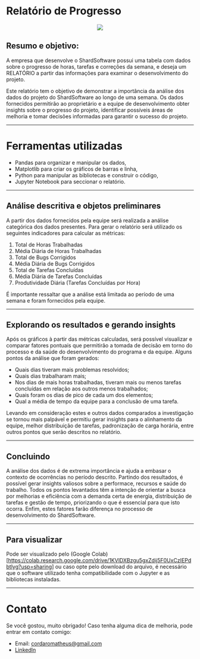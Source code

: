 # Relatório de Progresso

<div align="center"> 
  <img src="https://i.imgur.com/Wj889bQ.jpg"/>
</div>

## Resumo e objetivo: 
A empresa que desenvolve o ShardSoftware possui uma tabela com dados sobre o progresso de horas, tarefas e correções da semana, e deseja um RELATÓRIO a partir das informações para examinar o desenvolvimento do projeto. 

Este relatório tem o objetivo de demonstrar a importância da análise dos dados do projeto do ShardSoftware ao longo de uma semana. 
Os dados fornecidos permitirão ao proprietário e a equipe de desenvolvimento obter insights sobre o progresso do projeto, identificar possíveis áreas de melhoria e tomar decisões informadas para garantir o sucesso do projeto.

------------------------------------------------------------------------------
# Ferramentas utilizadas

* Pandas para organizar e manipular os dados, 
* Matplotlib para criar os gráficos de barras e linha, 
* Python para manipular as bibliotecas e construir o código,
* Jupyter Notebook para seccionar o relatório.
------------------------------------------------------------------------------
## Análise descritiva e objetos preliminares

A partir dos dados fornecidos pela equipe será realizada a análise categórica dos dados presentes. Para gerar o relatório será utilizado os seguintes indicadores para calcular as métricas: 

1. Total de Horas Trabalhadas
2. Média Diária de Horas Trabalhadas
3. Total de Bugs Corrigidos
4. Média Diária de Bugs Corrigidos
5. Total de Tarefas Concluídas
6. Média Diária de Tarefas Concluídas
7. Produtividade Diária (Tarefas Concluídas por Hora)

É importante ressaltar que a análise está limitada ao período de uma semana e foram fornecidos pela equipe.

------------------------------------------------------------------------------
## Explorando os resultados e gerando insights

Após os gráficos à partir das métricas calculadas, será possível visualizar e comparar fatores pontuais que permitirão a tomada de decisão em torno do processo e da saúde do desenvolvimento do programa e da equipe. Alguns pontos da análise que foram gerados:  

- Quais dias tiveram mais problemas resolvidos; 
- Quais dias trabalharam mais; 
- Nos dias de mais horas trabalhadas, tiveram mais ou menos tarefas concluídas em relação aos outros menos trabalhados;
- Quais foram os dias de pico de cada um dos elementos; 
- Qual a média de tempo da equipe para a conclusão de uma tarefa.

Levando em consideração estes e outros dados comparados a investigação se tornou mais palpável e permitiu gerar insights para o alinhamento da equipe, melhor distribuição de tarefas, padronização de carga horária, entre outros pontos que serão descritos no relatório. 

------------------------------------------------------------------------------
## Concluindo 
A análise dos dados é de extrema importância e ajuda a embasar o contexto de ocorrências no período descrito. Partindo dos resultados, é possível gerar insights valiosos sobre a performace, recursos e saúde do trabalho. Todos os pontos levantados têm a intenção de orientar a busca por melhorias e eficiência com a demanda certa de energia, distribuição de tarefas e gestão de tempo, priorizando o que é essencial para que isto ocorra. Enfim, estes fatores farão diferença no processo de desenvolvimento do ShardSoftware. 

------------------------------------------------------------------------------
## Para visualizar
Pode ser visualizado pelo (Google Colab)[https://colab.research.google.com/drive/1KVlDXBzgu5gxZdij5F0UxCzIEPdbtlyg?usp=sharing] ou caso opte pelo download do arquivo, é necessário que o software utilizado tenha compatibilidade com o Jupyter e as bibliotecas instaladas. 

------------------------------------------------------------------------------
# Contato

Se você gostou, muito obrigado! Caso tenha alguma dica de melhoria, pode entrar em contato comigo:
* Email: cordaromatheus@gmail.com
* [LinkedIn](https://www.linkedin.com/in/mscordaro/)
